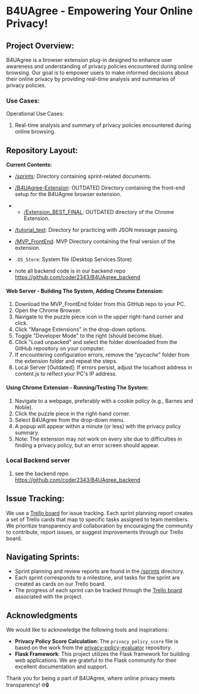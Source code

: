 # B4UAgree - Empowering Your Online Privacy!

## Project Overview:
B4UAgree is a browser extension plug-in designed to enhance user awareness and understanding of privacy policies encountered during online browsing. Our goal is to empower users to make informed decisions about their online privacy by providing real-time analysis and summaries of privacy policies.

### Use Cases:
Operational Use Cases:
1. Real-time analysis and summary of privacy policies encountered during online browsing.

## Repository Layout:
**Current Contents:**
  * [/sprints](./sprints): Directory containing sprint-related documents.
  * [/B4UAgree-Extension](./B4UAgree-Extention): OUTDATED Directory containing the front-end setup for the B4UAgree browser extension.
  *  * [/Extension_BEST_FINAL](./Extension_BEST_FINAL): OUTDATED directory of the Chrome Extension.
  * [/tutorial_test](./tutorial_test): Directory for practicing with JSON message passing.
  * [/MVP_FrontEnd](./MVP_FrontEnd): MVP Directory containing the final version of the extension.
 
  * `.DS_Store`: System file (Desktop Services Store)  
 * note all backend code is in our backend repo https://github.com/coder2343/B4UAgree_backend

#### Web Server - Building The System, Adding Chrome Extension:
1. Download the MVP_FrontEnd folder from this GitHub repo to your PC. 
2. Open the Chrome Browser.
3. Navigate to the puzzle piece icon in the upper right-hand corner and click.
4. Click "Manage Extensions" in the drop-down options.
5. Toggle "Developer Mode" to the right (should become blue).
6. Click "Load unpacked" and select the folder downloaded from the GitHub repository on your computer.
7. If encountering configuration errors, remove the "_pycache_" folder from the extension folder and repeat the steps.
8. Local Server [Outdated]: If errors persist, adjust the localhost address in content.js to reflect your PC's IP address.

#### Using Chrome Extension - Running/Testing The System:
1. Navigate to a webpage, preferably with a cookie policy (e.g., Barnes and Noble).
2. Click the puzzle piece in the right-hand corner.
3. Select B4UAgree from the drop-down menu.
4. A popup will appear within a minute (or less) with the privacy policy summary.
5. Note: The extension may not work on every site due to difficulties in finding a privacy policy, but an error screen should appear.

### Local Backend server
1. see the backend repo https://github.com/coder2343/B4UAgree_backend

## Issue Tracking:
We use a [Trello board](https://trello.com/invite/b/yHP9CPjB/ATTI94bb9185c9e2341b7aa2fe8585214bb5811623F3/b4uagree) for issue tracking. Each sprint planning report creates a set of Trello cards that map to specific tasks assigned to team members. We prioritize transparency and collaboration by encouraging the community to contribute, report issues, or suggest improvements through our Trello board.

## Navigating Sprints:
- Sprint planning and review reports are found in the [/sprints](./sprints) directory.
- Each sprint corresponds to a milestone, and tasks for the sprint are created as cards on our Trello board.
- The progress of each sprint can be tracked through the [Trello board](https://trello.com/invite/b/yHP9CPjB/ATTI94bb9185c9e2341b7aa2fe8585214bb5811623F3/b4uagree) associated with the project.

## Acknowledgments

We would like to acknowledge the following tools and inspirations:

- **Privacy Policy Score Calculation**: The `privacy_policy_score` file is based on the work from the [privacy-policy-evaluator](https://github.com/JPAntonisse/privacy-policy-evaluator) repository.
- **Flask Framework**: This project utilizes the Flask framework for building web applications. We are grateful to the Flask community for their excellent documentation and support.

Thank you for being a part of B4UAgree, where online privacy meets transparency! 🌐🔒
